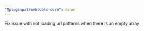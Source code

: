 ```yaml
---
"@pluginpal/webtools-core": minor
---
```


Fix issue with not loading url patterns when there is an empty array
